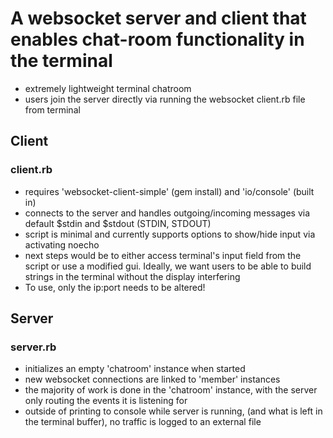# A websocket server and client that enables chat-room functionality in the terminal
   * extremely lightweight terminal chatroom
   * users join the server directly via running the websocket client.rb file from terminal

## Client
### client.rb
   * requires 'websocket-client-simple' (gem install) and 'io/console' (built in)
   * connects to the server and handles outgoing/incoming messages via default $stdin and $stdout (STDIN, STDOUT)
   * script is minimal and currently supports options to show/hide input via activating noecho
   * next steps would be to either access terminal's input field from the script or use a modified gui. Ideally, we want users to be able to build strings in the terminal without the display interfering
   * To use, only the ip:port needs to be altered!


## Server
### server.rb
   * initializes an empty 'chatroom' instance when started
   * new websocket connections are linked to 'member' instances
   * the majority of work is done in the 'chatroom' instance, with the server only routing the events it is listening for
   * outside of printing to console while server is running, (and what is left in the terminal buffer), no traffic is logged to an external file
